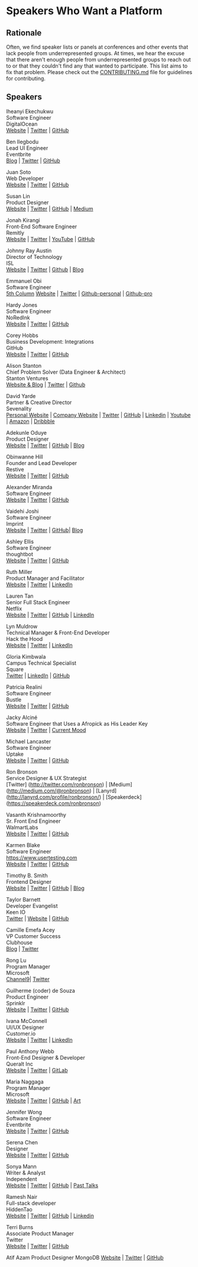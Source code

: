 # Speakers Who Want a Platform

## Rationale
Often, we find speaker lists or panels at conferences and other events that lack
people from underrepresented groups. At times, we hear the excuse that there
aren't enough people from underrepresented groups to reach out to or that they
couldn't find any that wanted to participate.  This list aims to fix that
problem. Please check out the [CONTRIBUTING.md](.github/CONTRIBUTING.md) file for guidelines for
contributing.

## Speakers

Iheanyi Ekechukwu  
Software Engineer  
DigitalOcean  
[Website](http://iheanyi.com) | [Twitter](https://twitter.com/kwuchu) |
[GitHub](https://github.com/iheanyi)

Ben Ilegbodu  
Lead UI Engineer  
Eventbrite  
[Blog](http://www.benmvp.com) | [Twitter](https://twitter.com/benmvp) |
[GitHub](https://github.com/benmvp)

Juan Soto  
Web Developer  
[Website](http://juansoto.me) | [Twitter](https://twitter.com/_hooan) |
[GitHub](https://github.com/sotojuan)

Susan Lin   
Product Designer  
[Website](http://bysusanlin.com) | [Twitter](https://twitter.com/bysusanlin) | [GitHub](https://github.com/bysl) | [Medium](https://medium.com/@bysusanlin)

Jonah Kirangi  
Front-End Software Engineer  
Remitly  
[Website](http://www.jonahkirangi.com) | [Twitter](https://twitter.com/jonahkirangi) | [YouTube](https://www.youtube.com/user/jonahkirangi) | [GitHub](https://github.com/jonahkirangi)

Johnny Ray Austin  
Director of Technology  
ISL  
[Website](https://johnnyray.me) | [Twitter](https://twitter.com/recursivefunk) | [Github](https://github.com/recursivefunk) | [Blog](https://medium.com/@recursivefunk)

Emmanuel Obi  
Software Engineer  
[5th Column](http://5thcolumn.net/)
[Website](http://withtwoemms@github.io) | [Twitter](https://twitter.com/manualautomaton) |
[Github-personal](https://github.com/withtwoemms) |
[Github-pro](https://github.com/emmanuellyautomated)

Hardy Jones   
Software Engineer  
NoRedInk  
[Website](http://joneshf.github.io/) | [Twitter](https://twitter.com/st58) |
[GitHub](https://github.com/joneshf/)

Corey Hobbs  
Business Development: Integrations  
GitHub  
[Website](http://corey.chocolatejs.com/) | [Twitter](https://twitter.com/chobberoni) |
[GitHub](https://github.com/chobberoni)

Alison Stanton  
Chief Problem Solver (Data Engineer & Architect)  
Stanton Ventures  
[Website & Blog](http://www.alisonstanton.com/) | [Twitter](https://twitter.com/alison985) | [Github](https://github.com/alison985)

David Yarde  
Partner & Creative Director  
Sevenality  
[Personal Website](http://davidyarde.com) | [Company Website](http://sevenality.com) | [Twitter](https://twitter.com/dsmy) |
[GitHub](https://github.com/dsmy) | [Linkedin](https://www.linkedin.com/in/davidyarde) | [Youtube](https://www.youtube.com/c/davidyarde) | [Amazon](https://www.amazon.com/David-Yarde/e/B00P6XFLOG/) | [Dribbble](https://dribbble.com/dsmy)

Adekunle Oduye  
Product Designer  
[Website](http://www.adekunleoduye.com/) | [Twitter](https://twitter.com/adekunleoduye) | [GitHub](https://github.com/adekunleoduye) | [Blog](http://www.adekunleoduye.com/blog/)

Obinwanne Hill  
Founder and Lead Developer  
Restive  
[Website](http://obihill.com) | [Twitter](https://twitter.com/obihill) |
[GitHub](https://github.com/obihill)

Alexander Miranda  
Software Engineer  
[Website](https://amiranda.me) | [Twitter](https://twitter.com/amiranda222) | [GitHub](https://github.com/ammiranda)  

Vaidehi Joshi  
Software Engineer  
Imprint  
[Website](http://vaidehi.com) | [Twitter](https://twitter.com/vaidehijoshi) |
[GitHub](https://github.com/vaidehijoshi)| [Blog](https://vaidehijoshi.github.io)

Ashley Ellis  
Software Engineer  
thoughtbot  
[Website](http://ashleyellis.io/) | [Twitter](https://twitter.com/ashleynellis) | [GitHub](https://github.com/anellis)

Ruth Miller  
Product Manager and Facilitator  
[Website](http://ruthmiller.net) | [Twitter](https://twitter.com/mcplanner) | [LinkedIn](https://linkedin.com/in/mcplanner)

Lauren Tan  
Senior Full Stack Engineer  
Netflix  
[Website](http://www.sugarpirate.com) | [Twitter](https://twitter.com/sugarpirate_) | [GitHub](https://github.com/poteto) | [LinkedIn](https://www.linkedin.com/in/laurenelizabethtan)  

Lyn Muldrow  
Technical Manager & Front-End Developer  
Hack the Hood  
[Website](http://lynmuldrow.com) | [Twitter](http://twitter.com/lynmuldrow) | [LinkedIn](http://linkedin.com/in/lynmuldrow)  

Gloria Kimbwala  
Campus Technical Specialist  
Square  
[Twitter](https://twitter.com/gkimbwala) | [LinkedIn](https://linkedin.com/in/gkimbwala) | [GitHub](https://github.com/gkimbwala)  

Patricia Realini  
Software Engineer  
Bustle  
[Website](http://patriciarealini.com) | [Twitter](https://twitter.com/patriciarealini) | [GitHub](https://github.com/patriciarealini)  

Jacky Alciné  
Software Engineer that Uses a Afropick as His Leader Key  
[Website](https://jacky.wtf) | [Twitter](https://twitter.com/jackyalcine) | [Current Mood](http://black.af)  

Michael Lancaster  
Software Engineer  
Uptake  
[Website](http://bymichaellancaster.com) | [Twitter](https://twitter.com/weblancaster) |
[GitHub](https://github.com/weblancaster)

Ron Bronson  
Service Designer & UX Strategist  
[Twitter] (http://twitter.com/ronbronson) | [Medium] (http://medium.com/@ronbronson) | 
[Lanyrd] (http://lanyrd.com/profile/ronbronson/) | [Speakerdeck] (https://speakerdeck.com/ronbronson)

Vasanth Krishnamoorthy  
Sr. Front End Engineer  
WalmartLabs  
[Website](http://www.vasanthk.com/) | [Twitter](https://twitter.com/vasanth_k) |
[GitHub](https://github.com/vasanthk)

Karmen Blake  
Software Engineer  
https://www.usertesting.com  
[Website](http://blog.dudeblake.com/) | [Twitter](https://twitter.com/kblake) |
[GitHub](https://github.com/kblake)

Timothy B. Smith   
Frontend Designer   
[Website](https://ttimsmith.com) | [Twitter](https://twitter.com/smithtimmytim) | [GitHub](https://github.com/smithtimmytim) | [Blog](https://theboldreport.net)

Taylor Barnett  
Developer Evangelist  
Keen IO  
[Twitter](https://twitter.com/taylor_atx) | [Website](http://taylorbar.net/) | [GitHub](https://github.com/tbarn)

Camille Emefa Acey   
VP Customer Success  
Clubhouse  
[Blog](http://medium.com/@kavbojka) | [Twitter](https://twitter.com/kavbojka)

Rong Lu  
Program Manager  
Microsoft  
[Channel9](https://channel9.msdn.com/Events/Speakers/rong-lu)| [Twitter](https://twitter.com/davorabbit)

Guilherme (coder) de Souza  
Product Engineer  
Sprinklr  
[Website](http://guisouza.github.io) | [Twitter](https://twitter.com/_gui_souza) |
[GitHub](https://github.com/guisouza)

Ivana McConnell  
UI/UX Designer  
Customer.io  
[Website](http://ivanamcconnell.com) | [Twitter](https://twitter.com/ivanamcconnell) | [LinkedIn](https://www.linkedin.com/in/ivanamcconnell)

Paul Anthony Webb  
Front-End Designer & Developer  
Queralt Inc  
[Website](https://dsgn.io) | [Twitter](https://twitter.com/NetOpWibby) | [GitLab](https://paulwebb.software)

Maria Naggaga  
Program Manager  
Microsoft  
[Website](http://marianaggaga.com/) | [Twitter](https://twitter.com/LadyNaggaga) | [GitHub](https://github.com/LadyNaggaga) | [Art](http://ladynaggaga.tumblr.com/)

Jennifer Wong  
Software Engineer  
Eventbrite  
[Website](http://mochimachine.org/) | [Twitter](https://twitter.com/mybluewristband) |
[GitHub](https://github.com/jennz0r)

Serena Chen  
Designer  
[Website](http://serena.nz) | [Twitter](https://twitter.com/sereeena) |
[GitHub](https://github.com/heisenburger)

Sonya Mann  
Writer & Analyst  
Independent  
[Website](https://www.sonyaellenmann.com/) | [Twitter](https://twitter.com/sonyaellenmann) | [GitHub](https://github.com/sonyamann) | [Past Talks](https://www.sonyaellenmann.com/tag/talks)

Ramesh Nair  
Full-stack developer  
HiddenTao  
[Website](https://hiddentao.com) | [Twitter](https://twitter.com/hiddentao) |
[GitHub](https://github.com/hiddentao) | [Linkedin](https://www.linkedin.com/in/hiddentao)

Terri Burns  
Associate Product Manager  
Twitter  
[Website](http://tcburning.com) | [Twitter](https://twitter.com/tcburning) |
[GitHub](https://github.com/terriburns)

Atif Azam
Product Designer
MongoDB
[Website](http://atifaz.am) | [Twitter](http://www.twitter.com/atifazm) |
[GitHub](http://www.github.com/atifazam)

